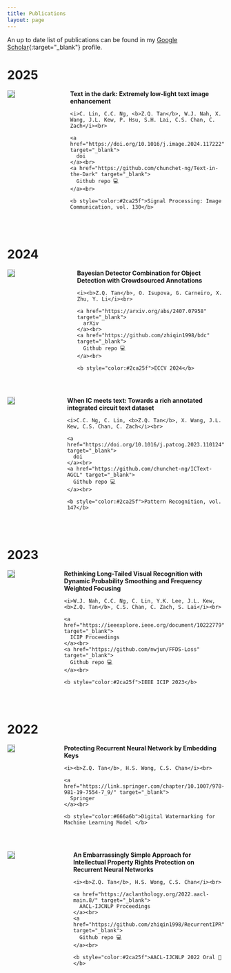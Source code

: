 ```yaml
---
title: Publications
layout: page
---
```


An up to date list of publications can be found in my [Google Scholar](https://scholar.google.com/citations?user=YEwTuToAAAAJ){:target="_blank"} profile.


# 2025
<div style="display:flex;">

  <div style="flex:1; padding-right:5%">
    <img src="{{ site.url }}/imgs/paper-icons/2025-text_in_dark.jpg" style="align:left; border: 1px solid #d3d3d3; border-style: outset;">
  </div>

  <div style="flex:2.5;">
    <b style="font-size: 100%;">Text in the dark: Extremely low-light text image enhancement</b><br>

    <i>C. Lin, C.C. Ng, <b>Z.Q. Tan</b>, W.J. Nah, X. Wang, J.L. Kew, P. Hsu, S.H. Lai, C.S. Chan, C. Zach</i><br>

    <a href="https://doi.org/10.1016/j.image.2024.117222" target="_blank">
      doi
    </a><br>
    <a href="https://github.com/chunchet-ng/Text-in-the-Dark" target="_blank">
      Github repo 💻
    </a><br>

    <b style="color:#2ca25f">Signal Processing: Image Communication, vol. 130</b>
  </div>
</div>

&nbsp;


# 2024
<div style="display:flex;">

  <div style="flex:1; padding-right:5%">
    <img src="{{ site.url }}/imgs/paper-icons/2024-bdc.png" style="align:left; border: 1px solid #d3d3d3; border-style: outset;">
  </div>

  <div style="flex:2.5;">
    <b style="font-size: 100%;">Bayesian Detector Combination for Object Detection with Crowdsourced Annotations</b><br>

    <i><b>Z.Q. Tan</b>, O. Isupova, G. Carneiro, X. Zhu, Y. Li</i><br>

    <a href="https://arxiv.org/abs/2407.07958" target="_blank">
      arXiv
    </a><br>
    <a href="https://github.com/zhiqin1998/bdc" target="_blank">
      Github repo 💻
    </a><br>

    <b style="color:#2ca25f">ECCV 2024</b>
  </div>
</div>

&nbsp;

<div style="display:flex;">

  <div style="flex:1; padding-right:5%">
    <img src="{{ site.url }}/imgs/paper-icons/2024-ictext.png" style="align:left; border: 1px solid #d3d3d3; border-style: outset;">
  </div>

  <div style="flex:2.5;">
    <b style="font-size: 100%;">When IC meets text: Towards a rich annotated integrated circuit text dataset</b><br>

    <i>C.C. Ng, C. Lin, <b>Z.Q. Tan</b>, X. Wang, J.L. Kew, C.S. Chan, C. Zach</i><br>

    <a href="https://doi.org/10.1016/j.patcog.2023.110124" target="_blank">
      doi
    </a><br>
    <a href="https://github.com/chunchet-ng/ICText-AGCL" target="_blank">
      Github repo 💻
    </a><br>

    <b style="color:#2ca25f">Pattern Recognition, vol. 147</b>
  </div>
</div>

&nbsp;


# 2023

<div style="display:flex;">

  <div style="flex:1; padding-right:5%">
    <img src="{{ site.url }}/imgs/paper-icons/2023-ffdsloss.png" style="align:left; border: 1px solid #d3d3d3; border-style: outset;">
  </div>

  <div style="flex:2.5;">
    <b style="font-size: 100%;">Rethinking Long-Tailed Visual Recognition with Dynamic Probability Smoothing and Frequency Weighted Focusing</b><br>

    <i>W.J. Nah, C.C. Ng, C. Lin, Y.K. Lee, J.L. Kew, <b>Z.Q. Tan</b>, C.S. Chan, C. Zach, S. Lai</i><br>

    <a href="https://ieeexplore.ieee.org/document/10222779" target="_blank">
      ICIP Proceedings
    </a><br>
    <a href="https://github.com/nwjun/FFDS-Loss" target="_blank">
      Github repo 💻
    </a><br>

    <b style="color:#2ca25f">IEEE ICIP 2023</b>
  </div>
</div>

&nbsp;


# 2022

<div style="display:flex;">

  <div style="flex:1; padding-right:5%">
    <img src="{{ site.url }}/imgs/paper-icons/2022-bookchapter.png" style="align:left; border: 1px solid #d3d3d3; border-style: outset;">
  </div>

  <div style="flex:2.5;">
    <b style="font-size: 100%;">Protecting Recurrent Neural Network by Embedding Keys</b><br>

    <i><b>Z.Q. Tan</b>, H.S. Wong, C.S. Chan</i><br>

    <a href="https://link.springer.com/chapter/10.1007/978-981-19-7554-7_9/" target="_blank">
      Springer
    </a><br>

    <b style="color:#666a6b">Digital Watermarking for Machine Learning Model </b>
  </div>
</div>

&nbsp;

<div style="display:flex;">

  <div style="flex:1; padding-right:5%">
    <img src="{{ site.url }}/imgs/paper-icons/2022-ipr-rnn.png" style="align:left; border: 1px solid #d3d3d3; border-style: outset;">
  </div>

  <div style="flex:2.5;">
    <b style="font-size: 100%;">An Embarrassingly Simple Approach for Intellectual Property Rights Protection on Recurrent Neural Networks</b><br>
    
    <i><b>Z.Q. Tan</b>, H.S. Wong, C.S. Chan</i><br>

    <a href="https://aclanthology.org/2022.aacl-main.8/" target="_blank">
      AACL-IJCNLP Proceedings
    </a><br>
    <a href="https://github.com/zhiqin1998/RecurrentIPR" target="_blank">
      Github repo 💻
    </a><br>

    <b style="color:#2ca25f">AACL-IJCNLP 2022 Oral 🌟</b>
  </div>
</div>

&nbsp;

